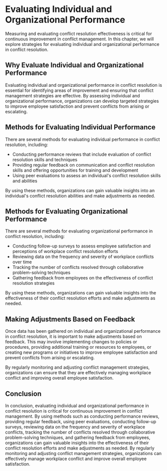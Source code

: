 # Evaluating Individual and Organizational Performance

Measuring and evaluating conflict resolution effectiveness is critical for continuous improvement in conflict management. In this chapter, we will explore strategies for evaluating individual and organizational performance in conflict resolution.

Why Evaluate Individual and Organizational Performance
------------------------------------------------------

Evaluating individual and organizational performance in conflict resolution is essential for identifying areas of improvement and ensuring that conflict management strategies are effective. By assessing individual and organizational performance, organizations can develop targeted strategies to improve employee satisfaction and prevent conflicts from arising or escalating.

Methods for Evaluating Individual Performance
---------------------------------------------

There are several methods for evaluating individual performance in conflict resolution, including:

* Conducting performance reviews that include evaluation of conflict resolution skills and techniques
* Providing regular feedback on communication and conflict resolution skills and offering opportunities for training and development
* Using peer evaluations to assess an individual's conflict resolution skills and abilities

By using these methods, organizations can gain valuable insights into an individual's conflict resolution abilities and make adjustments as needed.

Methods for Evaluating Organizational Performance
-------------------------------------------------

There are several methods for evaluating organizational performance in conflict resolution, including:

* Conducting follow-up surveys to assess employee satisfaction and perceptions of workplace conflict resolution efforts
* Reviewing data on the frequency and severity of workplace conflicts over time
* Tracking the number of conflicts resolved through collaborative problem-solving techniques
* Gathering feedback from employees on the effectiveness of conflict resolution strategies

By using these methods, organizations can gain valuable insights into the effectiveness of their conflict resolution efforts and make adjustments as needed.

Making Adjustments Based on Feedback
------------------------------------

Once data has been gathered on individual and organizational performance in conflict resolution, it is important to make adjustments based on feedback. This may involve implementing changes to policies or procedures, providing additional training or resources to employees, or creating new programs or initiatives to improve employee satisfaction and prevent conflicts from arising or escalating.

By regularly monitoring and adjusting conflict management strategies, organizations can ensure that they are effectively managing workplace conflict and improving overall employee satisfaction.

Conclusion
----------

In conclusion, evaluating individual and organizational performance in conflict resolution is critical for continuous improvement in conflict management. By using methods such as conducting performance reviews, providing regular feedback, using peer evaluations, conducting follow-up surveys, reviewing data on the frequency and severity of workplace conflicts, tracking the number of conflicts resolved through collaborative problem-solving techniques, and gathering feedback from employees, organizations can gain valuable insights into the effectiveness of their conflict resolution efforts and make adjustments as needed. By regularly monitoring and adjusting conflict management strategies, organizations can effectively manage workplace conflict and improve overall employee satisfaction.
